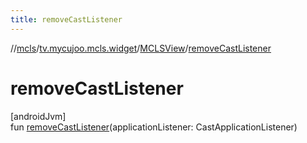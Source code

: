 ```yaml
---
title: removeCastListener
---
```

//[mcls](../../../index.html)/[tv.mycujoo.mcls.widget](../index.html)/[MCLSView](index.html)/[removeCastListener](remove-cast-listener.html)



# removeCastListener



[androidJvm]\
fun [removeCastListener](remove-cast-listener.html)(applicationListener: CastApplicationListener)




